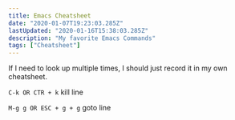 ```yaml
---
title: Emacs Cheatsheet
date: "2020-01-07T19:23:03.285Z"
lastUpdated: "2020-01-16T15:38:03.285Z"
description: "My favorite Emacs Commands"
tags: ["Cheatsheet"]
---
```


If I need to look up multiple times, I should just record it in my own cheatsheet.

`C-k OR CTR + k` kill line

`M-g g OR ESC + g + g` goto line

